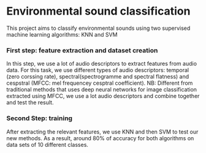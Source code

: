 # Environmental sound classification
This project aims to classify environmental sounds using two supervised machine learning algorithms: KNN and SVM
### First step: feature extraction and dataset creation
In this step, we use a lot of audio descriptors to extract features from audio data. For this task, we use different types of audio descriptors: temporal (zero corssing rate), spectral(spectrogramme and spectral flatness) and cespstral (MFCC: mel frequencey cesptral coefficient).
NB: Different from traditional methods that uses deep neural networks for image classification extracted using MFCC, we use a lot audio descriptors and combine together  and test the result. 
### Second Step: training
After extracting the relevant features, we use KNN and then SVM to test our new methods. As a result, around 80% of accuracy for both algorithms on data sets of 10 different classes.
